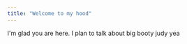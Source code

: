```yaml
---
title: "Welcome to my hood"
---
```


I'm glad you are here. I plan to talk about big booty judy yea
